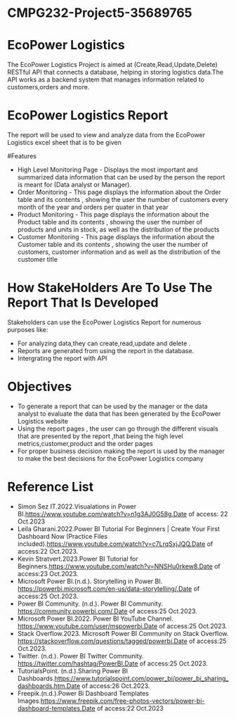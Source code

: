# CMPG232-Project5-35689765

# EcoPower Logistics

The EcoPower Logistics Project is aimed at (Create,Read,Update,Delete) RESTful API that connects a database, helping in storing logistics data.The API works as a backend system that manages information related to customers,orders and more.

# EcoPower Logistics Report
The report will be used to view and analyze data from the EcoPower Logistics excel sheet that is to be given 

#Features
- High Level Monitoring Page - Displays the most important and summarized data information that can be used by the person the report is meant for (Data analyst or Manager).
- Order Monitoring - This page displays the information about the Order table and its contents , showing the user the number of customers every month of the year and orders per quater in that year
- Product Monitoring - This page displays the information about the Product table and its contents , showing the user the number of products and units in stock, as well as the distribution of the products
- Customer Monitoring - This page displays the information about the Customer table and its contents , showing the user the number of customers, customer information and as well as the distribution of the customer title

# How StakeHolders Are To Use The Report That Is Developed

Stakeholders can use the EcoPower Logistics Report for numerous purposes like:
- For analyzing data,they can create,read,update and delete .
- Reports are generated from using the report in the database.
- Intergrating the report with API  
 
# Objectives

- To generate a report that can be used by the manager or the data analyst to evaluate the data that has been generated by the EcoPower Logistics website
- Using the report pages , the user can go through the different visuals that are presented by the report ,that being the high level metrics,customer,product and the order pages
- For proper business decision making the report is used by the manager to make the best decisions for the EcoPower Logistics company  

# Reference List


- Simon Sez IT.2022.Visualations in Power BI.https://www.youtube.com/watch?v=n1g3AJ0G58g.Date of access: 22 Oct.2023
- Leila Gharani.2022.Power BI Tutorial For Beginners | Create Your First Dashboard Now (Practice Files included).https://www.youtube.com/watch?v=c7LrqSxjJQQ.Date of access:22 Oct.2023.
- Kevin Stratvert.2023.Power BI Tutorial for Beginners.https://www.youtube.com/watch?v=NNSHu0rkew8.Date of access:23 Oct.2023.
- Microsoft Power BI.(n.d.). Storytelling in Power BI. https://powerbi.microsoft.com/en-us/data-storytelling/.Date of access:25 Oct.2023.
- Power BI Community. (n.d.). Power BI Community. https://community.powerbi.com/.Date of access:25 Oct.2023.
- Microsoft Power BI.2022. Power BI YouTube Channel. https://www.youtube.com/user/mspowerbi.Date of access:25 Oct.2023.
- Stack Overflow.2023. Microsoft Power BI Community on Stack Overflow. https://stackoverflow.com/questions/tagged/powerbi.Date of access:25 Oct.2023.
- Twitter. (n.d.). Power BI Twitter Community. https://twitter.com/hashtag/PowerBI.Date of access:25 Oct.2023.
- TutorialsPoint. (n.d.).Sharing Power BI Dashboards.https://www.tutorialspoint.com/power_bi/power_bi_sharing_dashboards.htm.Date of access:26 Oct.2023. 
- Freepik.(n.d.).Power Bi Dashboard Templates Images.https://www.freepik.com/free-photos-vectors/power-bi-dashboard-templates.Date of access:22 Oct.2023

